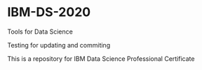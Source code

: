 # IBM-DS-2020
Tools for Data Science

Testing for updating and commiting

This is a repository for IBM Data Science Professional Certificate

